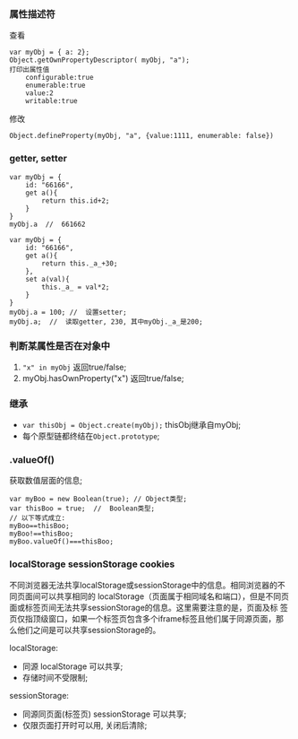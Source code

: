### 属性描述符
查看
```
var myObj = { a: 2};
Object.getOwnPropertyDescriptor( myObj, "a");
打印出属性值
    configurable:true
    enumerable:true
    value:2
    writable:true
```
修改
```
Object.defineProperty(myObj, "a", {value:1111, enumerable: false})
```

### getter, setter
```
var myObj = {
    id: "66166",
    get a(){
        return this.id+2;
    }
}
myObj.a  //  661662
```
```
var myObj = {
    id: "66166",
    get a(){
        return this._a_+30;
    },
    set a(val){
        this._a_ = val*2;
    }
}
myObj.a = 100; //  设置setter;
myObj.a;  //  读取getter, 230, 其中myObj._a_是200;
```

### 判断某属性是否在对象中
1. `"x" in myObj` 返回true/false;
2. myObj.hasOwnProperty("x") 返回true/false;

### 继承
* `var thisObj = Object.create(myObj);` thisObj继承自myObj;
* 每个原型链都终结在`Object.prototype`;

### .valueOf()
获取数值层面的信息;
```
var myBoo = new Boolean(true); // Object类型;
var thisBoo = true;  //  Boolean类型;
// 以下等式成立:
myBoo==thisBoo;
myBoo!==thisBoo;
myBoo.valueOf()===thisBoo;
```


### localStorage sessionStorage cookies
不同浏览器无法共享localStorage或sessionStorage中的信息。相同浏览器的不同页面间可以共享相同的 localStorage（页面属于相同域名和端口），但是不同页面或标签页间无法共享sessionStorage的信息。这里需要注意的是，页面及标 签页仅指顶级窗口，如果一个标签页包含多个iframe标签且他们属于同源页面，那么他们之间是可以共享sessionStorage的。

localStorage: 
* 同源 localStorage 可以共享;
* 存储时间不受限制;

sessionStorage:
* 同源同页面(标签页) sessionStorage 可以共享;
* 仅限页面打开时可以用, 关闭后清除;
